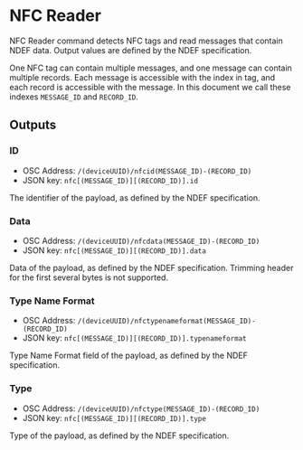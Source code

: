 # NFC Reader

NFC Reader command detects NFC tags and read messages that contain NDEF data.
Output values are defined by the NDEF specification.

One NFC tag can contain multiple messages, and one message can contain multiple records.
Each message is accessible with the index in tag, and each record is accessible with the message.
In this document we call these indexes `MESSAGE_ID` and `RECORD_ID`.

## Outputs

### ID
- OSC Address: `/(deviceUUID)/nfcid(MESSAGE_ID)-(RECORD_ID)`
- JSON key: `nfc[(MESSAGE_ID)][(RECORD_ID)].id`

The identifier of the payload, as defined by the NDEF specification.

### Data
- OSC Address: `/(deviceUUID)/nfcdata(MESSAGE_ID)-(RECORD_ID)`
- JSON key: `nfc[(MESSAGE_ID)][(RECORD_ID)].data`

Data of the payload, as defined by the NDEF specification. Trimming header for the first several bytes is not supported.

### Type Name Format
- OSC Address: `/(deviceUUID)/nfctypenameformat(MESSAGE_ID)-(RECORD_ID)`
- JSON key: `nfc[(MESSAGE_ID)][(RECORD_ID)].typenameformat`

Type Name Format field of the payload, as defined by the NDEF specification.

### Type
- OSC Address: `/(deviceUUID)/nfctype(MESSAGE_ID)-(RECORD_ID)`
- JSON key: `nfc[(MESSAGE_ID)][(RECORD_ID)].type`

Type of the payload, as defined by the NDEF specification.
